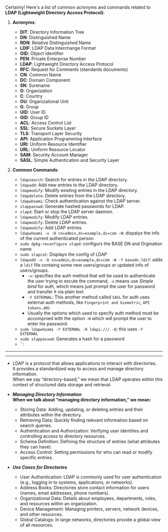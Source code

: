 Certainly! Here's a list of common acronyms and commands related to **LDAP (Lightweight Directory Access Protocol)**:

1. **Acronyms**:
   - **DIT**: Directory Information Tree
   - **DN**: Distinguished Name  
   - **RDN**: Relative Distinguished Name
   - **LDIF**: LDAP Data Interchange Format
   - **OID**: Object Identifier
   - **PEN**: Private Enterprise Number
   - **LDAP**: Lightweight Directory Access Protocol
   - **RFC**: Request for Comments (standards documents)
   - **CN**: Common Name
   - **DC**: Domain Component
   - **SN**: Surename
   - **O**: Organization
   - **C**: Country
   - **OU**: Organizational Unit
   - **G**: Group
   - **UID**: User ID
   - **GID**: Group ID
   - **ACL**: Access Control List
   - **SSL**: Secure Sockets Layer
   - **TLS**: Transport Layer Security
   - **API**: Application Programming Interface
   - **URI**: Uniform Resource Identifier
   - **URL**: Uniform Resource Locator
   - **SAM**: Security Account Manager
   - **SASL**: Simple Authentication and Security Layer

2. **Common Commands**:
   - `ldapsearch`: Search for entries in the LDAP directory.
   - `ldapadd`: Add new entries to the LDAP directory.
   - `ldapmodify`: Modify existing entries in the LDAP directory.
   - `ldapdelete`: Delete entries from the LDAP directory.
   - `ldapwhoami`: Check authentication against the LDAP server.
   - `slappasswd`: Generate hashed passwords for LDAP.
   - `slapd`: Start or stop the LDAP server daemon.
   - `ldapmodify`: Modify LDAP entries.
   - `ldapmodify`: Delete LDAP entries.
   - `ldapmodify`: Add LDAP entries.  
   - `ldapwhoami -x -D cn=admin,dc=example,dc=com -W`: dispalys the info of the current authenticated person  
   - `sudo dpkg-reconfigure slapd`: configurs the BASE DN and Orgination name  
   - `sudo slapcat`: Displays the config of LDAP  
   - `ldapadd -x -D cn=admin,dc=example,dc=com -W -f basedn.ldif`: adds a `ldif` file containg some new users/groups or updated info of users/groups.  
        -   `-x`: specifies the auth method that will be used to authenticate the user trying to excute the command, `-x` means use *Simple bind* for auth, which means just prompt the user for password and transfer it via plain text  
        -   `-Y EXTERNAL`: This another method called `SASL` for auth uses external auth methods, like `Fingerprint and biometric`, `API tokens`..etc
        -   Usually the options which used to specify auth method must be accompnied with the option `-W` which will prompt the user to enter his password.
    -   `sudo ldapwhoami -Y EXTERNAL -H ldapi:/// -Q`: this uses `-Y EXTERNAL`
   - `sudo slappasswd`: Generates a hash for a password  
   - ``:

---  
---  
-   LDAP is a protocol that allows applications to interact with directories.  
It provides a standardized way to access and manage directory information.  
When we say “directory-based,” we mean that LDAP operates within this context of structured data storage and retrieval.    

-   ***Managing Directory Information***  
**When we talk about “managing directory information,” we mean:**
    -   Storing Data: Adding, updating, or deleting entries and their attributes within the directory.
    -   Retrieving Data: Quickly finding relevant information based on search queries.  
    -   Authentication and Authorization: Verifying user identities and controlling access to directory resources.  
    -   Schema Definition: Defining the structure of entries (what attributes they can have).
    -   Access Control: Setting permissions for who can read or modify specific entries.  

-   ***Use Cases for Directories***  
    -   User Authentication: LDAP is commonly used for user authentication (e.g., logging in to systems, applications, or networks).
    -   Address Books: Directories store contact information for users (names, email addresses, phone numbers).
    -   Organizational Data: Details about employees, departments, roles, and resources within an organization.
    -   Device Management: Managing printers, servers, network devices, and other resources.
    -   Global Catalogs: In large networks, directories provide a global view of all resources.
